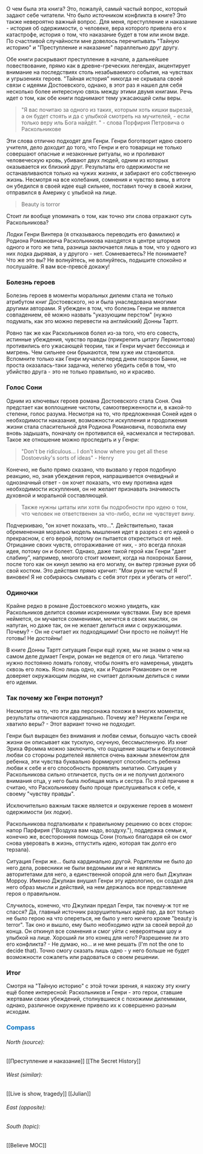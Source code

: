 О чем была эта книга? Это, пожалуй, самый частый вопрос, который задают себе читатели. Что было источником конфликта в книге? Это также невероятно важный вопрос. Для меня, преступление и наказание - история об одержимости, о человеке, вера которого привела его к катастрофе, история о том, что наказание будет в том или ином виде. По счастливой случайности мне довелось перечитывать "Тайную историю" и "Преступление и наказание" параллельно друг другу. 

Обе книги раскрывают преступление в начале, а дальнейшее повествование, прямо как в древне-греческих легендах, акцентирует внимание на последствиях столь незабываемого события, на чувствах и угрызениях героев. "Тайная история" никогда не скрывала своей связи с идеями Достоевского, однако, в этот раз я нашел для себя несколько более интересную связь между этими двумя книгами. Речь идет о том, как обе книги поднимают тему ужасающей силы веры. 

> "Я вас почитаю за одного из таких, которым хоть кишки вырезай, а он будет стоять и да с улыбкой смотреть на мучителей, - если только веру иль Бога найдёт. " - слова Порфирия Петровича о Раскольникове

Эти слова отлично подходят для Генри. Генри боготворит идею своего учителя, дело доходит до того, что Генри и его товарищи не только совершают опасные и незаконные ритуалы, но и проливают человеческую кровь, убивают двух людей, одним из которых оказывается их близкий друг. Результаты его одержимости не останавливаются только на чужих жизнях, и забирают его собственную жизнь. Несмотря на все колебания, сомнения и чувство вины, в итоге он убедился в своей идее ещё сильнее, поставил точку в своей жизни, отправился в Америку с улыбкой на лице.

> Beauty is torror

Стоит ли вообще упоминать о том, как точно эти слова отражают суть Раскольникова? 

Лодки Генри Винтера (я отказываюсь переводить его фамилию) и Родиона Романовича Раскольникова находятся в центре штормов одного и того же типа, разница заключается лишь в том, что у одного из них лодка дырявая, а у другого - нет. Сомневаетесь? Не понимаете? Что же это вы? Не волнуйтесь, не волнуйтесь, подышите спокойно и послушайте. Я вам все-превсё докажу!
### Болезнь героев

Болезнь героев в моменты моральных дилемм стала не только атрибутом книг Достоевского, но и была унаследована многими другими авторами. Я убежден в том, что болезнь Генри не является совпадением, её можно назвать "указующим перстом" (нужно подумать, как это можно перевести на английский) Донны Тартт. 

Ровно так же как Раскольников болел из-за того, что его совесть, истинные убеждения, чувство правды (прикрепить цитату Лермонтова) противились его ужасающей теории, так и Генри мучает бессоница и мигрень. Чем сильнее они брыкаются, тем хуже им становится. Вспомните только как Генри мучался перед днем похорон Банни, не проста оказалась-таки задачка, нелегко убедить себя в том, что убийство друга - это не только правильно, но и красиво.

### Голос Сони

Одним из ключевых героев романа Достоевского стала Соня. Она предстает как воплощение чистоты, самоотверженности и, в какой-то степени, голос разума. Несмотря на то, что предложенная Соней идея о необходимости наказания, возможности искупления и продолжения жизни стала спасительной для Родиона Романовича, позволила ему вновь задышать, поначалу он противился ей, насмехался и тестировал. Такое же отношение можно проследить и у Генри:

> "Don't be ridiculous... I don't know where you get all these Dostoevsky's sorts of ideas" - Henry

Конечно, не было прямо сказано, что вызвало у героя подобную реакцию, но, зная убеждения героя, напрашивается очевидный и однозначный ответ - он хочет показать, что ему противна идея необходимости искупления, он не желает признавать значимость духовной и моральной составляющей.

> Также нужны цитаты или хотя бы подробности про идею о том, что человек не ответственен за что-либо, если не чувствует вину.

Подчеркиваю, "он хочет показать, что...". Действительно, такая обремененная моралью модель мышления идет в разрез с его идеей о прекрасном, с его верой, потому он пытается откреститься от неё. Отрицание своих чувств, отгораживание от них, - это всегда плохая идея, потому он и болеет. Однако, даже такой герой как Генри "дает слабину", например, многого стоит момент, когда на похоронах Банни, после того как он кинул землю на его могилу, он вытер грязные руки об свой костюм. Это действия прямо кричит: "Мои руки не чисты! Я виновен! Я не собираюсь смывать с себя этот грех и убегать от него!".

### Одиночки

Крайне редко в романе Достоевского можно увидеть, как Раскольников делится своими искренними чувствами. Ему все время неймется, он мучается сомнениями, мечется в своих мыслях, он напуган, но даже так, он не желает делиться ими с окружающими. Почему? - Он не считает их подходящими! Они просто не поймут! Не готовы! Не достойны! 

В книге Донны Тартт ситуация Генри ещё хуже, мы не знаем о чем на самом деле думает Генри, роман не ведется от его лица. Читателю нужно постоянно ломать голову, чтобы понять его намеренья, увидеть сквозь его ложь. Ясно лишь одно, как и Родион Романович он не доверяет окружающим людям, не считает должным делиться с ними его идеями. 

### Так почему же Генри потонул?

Несмотря на то, что эти два персонажа похожи в многих моментах, результаты отличаются кардинально. Почему же? Неужели Генри не хватило веры? - Этот вариант точно не подходит. 

Генри был выращен без внимания и любви семьи, большую часть своей жизни он описывает как тусклую, скучную, бессмысленную. Из книг Эриха Фромма можно заключить, что ощущение защиты и безусловной любви со стороны родителей является очень важным элементом для ребенка, эти чувства буквально формируют способность ребенка любви к себе и его способность проявлять эмпатию. Ситуация у Раскольникова сильно отличается, пусть он и не получил должного внимания отца, у него была любящая мать и сестра. По этой причине я считаю, что Раскольникову было проще прислушиваться к себе, к своему "чувству правды". 

Исключительно важным также является и окружение героев в момент одержимости (их лодки). 

Раскольникова подталкивали к правильному решению со всех сторон: напор Парфирия ("Воздуха вам надо, воздуху."), поддержка семьи и, конечно же, всесторонняя помощь Сони (только благодаря ей он смог снова уверовать в жизнь, отпустить идею, которая так долго его терзала). 

Ситуация Генри же... была кардинально другой. Родителям не было до него дела, ровесники не были ведомыми им и не являлись авторитетами для него, а единственной опорой для него был Джулиан Морроу. Именно Джулиан внушил Генри эту идеологию, он создал для него образ мысли и действий, на нем держалось все представление героя о правильном. 

Случилось, конечно, что Джулиан предал Генри, так почему-ж тот не спасся? Да, главный источник разрушительных идей пар, да вот только не было герою на что опереться, не было у него ничего кроме "beauty is terror". Так оно и вышло, ему было необходимо идти за своей верой до конца. Он откинул все сомнения и смог уйти с невероятным шоу и улыбкой на лице. Хороший ли это конец для него? Разрешение ли это его конфликта? - Не думаю, но... и не мне решать (I'm not the one to decide that). Точно смогу сказать лишь одно - у него больше не будет возможности сожалеть или радоваться о своем решении.

### Итог

Смотря на "Тайную историю" с этой точки зрения, я нахожу эту книгу ещё более интересной: Раскольников и Генри - это герои, ставшие жертвами своих убеждений, столнувшиеся с похожими дилеммами, однако, различное окружение привело их к совершенно разным исходам. 









### <span style="color:#0070c0">Compass</span>
###### North (source):
[[Преступление и наказание]]
[[The Secret History]]

###### West (similar):
[[Live is show, tragedy]]
[[Julian]]

###### East (opposite):


###### South (topic):
[[Believe MOC]]